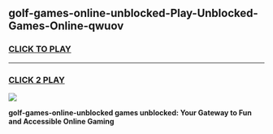
## golf-games-online-unblocked-Play-Unblocked-Games-Online-qwuov
<h3>
<a href="https://premium76.site?title=golf-games-online-unblocked&ref=25A">CLICK TO PLAY</a></h3>
<hr>

<h3>
<a href="https://premium76.site?title=golf-games-online-unblocked&ref=25A">CLICK 2 PLAY</a>
  
</h3>

<a href="https://premium76.site?title=golf-games-online-unblocked&ref=25A"><img src="https://clearcache.store/games.png"></a>


**golf-games-online-unblocked games unblocked: Your Gateway to Fun and Accessible Online Gaming**
